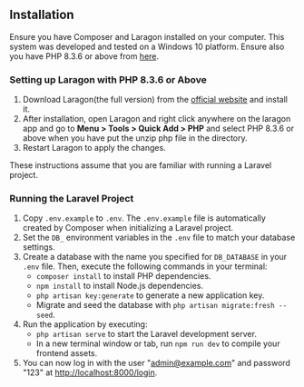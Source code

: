 ## Installation

Ensure you have Composer and Laragon installed on your computer. This system was developed and tested on a Windows 10 platform. Ensure also you have PHP 8.3.6 or above from [here](https://windows.php.net/download#php-8.3).

### Setting up Laragon with PHP 8.3.6 or Above

1. Download Laragon(the full version) from the [official website](https://laragon.org/download/index.html) and install it.
2. After installation, open Laragon and right click anywhere on the laragon app and go to **Menu > Tools > Quick Add > PHP** and select PHP 8.3.6 or above when you have put the unzip php file in the directory.
3. Restart Laragon to apply the changes.

These instructions assume that you are familiar with running a Laravel project.

### Running the Laravel Project

1. Copy `.env.example` to `.env`. The `.env.example` file is automatically created by Composer when initializing a Laravel project.
2. Set the `DB_` environment variables in the `.env` file to match your database settings.
3. Create a database with the name you specified for `DB_DATABASE` in your `.env` file. Then, execute the following commands in your terminal:
   - `composer install` to install PHP dependencies.
   - `npm install` to install Node.js dependencies.
   - `php artisan key:generate` to generate a new application key.
   - Migrate and seed the database with `php artisan migrate:fresh --seed`.
4. Run the application by executing:
   - `php artisan serve` to start the Laravel development server.
   - In a new terminal window or tab, run `npm run dev` to compile your frontend assets.
5. You can now log in with the user "admin@example.com" and password "123" at [http://localhost:8000/login](http://localhost:8000/login).


